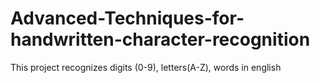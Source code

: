 # Advanced-Techniques-for-handwritten-character-recognition
This project recognizes digits (0-9), letters(A-Z), words in english
